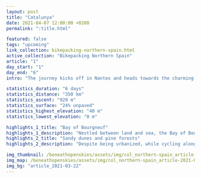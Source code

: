 ```yaml
---
layout: post
title: "Catalunya"
date: 2021-04-07 12:00:00 +0200
permalink: ":title.html"

featured: false
tags: "upcoming"
link_collection: bikepacking-northern-spain.html
active_collection: "Bikepacking Northern Spain"
article: "1"
day_start: "1"
day_end: "6"
intro: "The journey kicks off in Nantes and heads towards the charming Bay of Bourgneuf. Nowadays, the area is all about oyster and salt farming, giving the scenery a unique touch. Once you move past the bay and cruise from La-Barre-de-Monts to La-Faute-sur-Mer, you'll notice the coastline is mostly urbanized, though its inhabitants remain sparse during the winter months. Scattered along the shoreline are pockets of dunes and pine forests, standing guard over the wetlands nestled farther inland. Moving on from La Faute-sur-Mer, you'll discover the Baie de l'Aiguillon, where the river La Sèvre Nortaise joins the Atlantic Ocean – a bustling hub for bird migrations. Following a pause in La Rochelle, I decided to switch from the EV1 to the V92, also known as La Flow Vélo, which led me towards Saintes. As I made my way to Saintes, a subtle transformation began to unfold, altering the landscape, vegetation, and architectural character that surrounded me."

statistics_duration: "6 days"
statistics_distance: "350 km"
statistics_ascent: "920 m"
statistics_surface: "24% unpaved"
statistics_highest_elevation: "40 m"
statistics_lowest_elevation: "0 m"

highlights_1_title: "Bay of Bourgneuf"
highlights_1_description: "Nestled between land and sea, the Bay of Bourgneuf is a charming and picturesque bay where oyster and salt farming create a harmonious landscape."
highlights_2_title: "Sandy dunes and pine forests"
highlights_2_description: "Despite being urbanized, while cycling along the EV1 between La-Barre-de-Monts and La-Faute-sur-Mer, you'll come across beautiful patches of sandy dunes and pine forests. Moreover, you'll be treated to the gentle and constant embrace of the ocean breeze."

img_thumbnail: /beneathopenskies/assets/img/col_northern-spain_article-2021-03-22_thumbnail.jpg
img_map: /beneathopenskies/assets/img/col_northern-spain_article-2021-03-22_map.jpg
img_bg: "article_2021-03-22"
---
```

